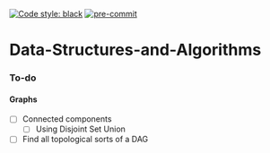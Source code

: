 [![Code style: black](https://img.shields.io/badge/code%20style-black-000000.svg)](https://github.com/psf/black)
[![pre-commit](https://img.shields.io/badge/pre--commit-enabled-brightgreen?logo=pre-commit&logoColor=white)](https://github.com/pre-commit/pre-commit)
# Data-Structures-and-Algorithms


### To-do

#### Graphs
- [ ] Connected components
    - [ ] Using Disjoint Set Union

- [ ] Find all topological sorts of a DAG
